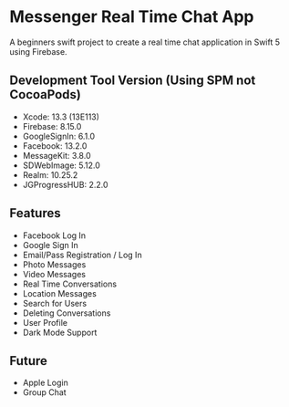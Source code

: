# Messenger Real Time Chat App
A beginners swift project to create a real time chat application in Swift 5 using Firebase.
## Development Tool Version (Using SPM not CocoaPods)
* Xcode: 13.3 (13E113)
* Firebase: 8.15.0
* GoogleSignIn: 6.1.0
* Facebook: 13.2.0
* MessageKit: 3.8.0
* SDWebImage: 5.12.0
* Realm: 10.25.2
* JGProgressHUB: 2.2.0

## Features
* Facebook Log In
* Google Sign In
* Email/Pass Registration / Log In
* Photo Messages
* Video Messages
* Real Time Conversations
* Location Messages
* Search for Users
* Deleting Conversations
* User Profile
* Dark Mode Support
## Future
* Apple Login
* Group Chat


